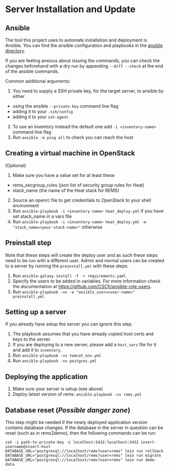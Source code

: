 # Server Installation and Update

## Ansible

The tool this project uses to automate installation and deployment is
Ansible. You can find the ansible configuration and playbooks in the
[ansible directory](../ansible/).

If you are feeling anxious about issuing the commands, you can check
the changes beforehand with a dry run by appending `--diff --check` at
the end of the ansible commands.

Common additional arguments:

1. You need to supply a SSH private key, for the target server, to ansible by either
  * using the ansible `--private-key` command line flag
  * adding it to your `.ssh/config`
  * adding it to your `ssh-agent`
2. To use an inventory instead the default one add `-i <inventory-name>` command line flag
3. Run `ansible -m ping all` to check you can reach the host

## Creating a virtual machine in OpenStack

(Optional)

1. Make sure you have a value set for at least these
  * rems_secgroup_rules (json list of security group rules for Heat)
  * stack_name (the name of the Heat stack for REMS)
2. Source an openrc file to get credentials to OpenStack to your shell environment
3. Run `ansible-playbook -i <inventory-name> heat_deploy.yml` if you have set stack_name in a vars file
4. Run `ansible-playbook -i <inventory-name> heat_deploy.yml -e "stack_name=<your-stack-name>"` otherwise

## Preinstall step

Note that these steps will create the deploy user and as such these steps need to be run with a different user.
Admin and normal users can be created to a server by running the `preinstall.yml` with these steps:

1. Run `ansible-galaxy install -f -r requirements.yaml`
2. Specify the users to be added in variables. For more information check the documentation at https://github.com/CSCfi/ansible-role-users.
3. Run `ansible-playbook -vv -e "ansible_user=<user-name>" preinstall.yml`

## Setting up a server
If you already have setup the server you can ignore this step.

1. The playbook assumes that you have already copied host certs and keys to the server.
2. If you are deploying to a new server, please add a `host_vars` file for it and add it to `inventory`.
3. Run `ansible-playbook -vv tomcat_env.yml`
4. Run `ansible-playbook -vv postgres.yml`

## Deploying the application

1. Make sure your server is setup (see above)
2. Deploy latest version of rems: `ansible-playbook -vv rems.yml`

## Database reset (*Possible danger zone*)

This step might be needed if the newly deployed application version contains database changes. If the database in the server in question can be reset (such as in rems2demo), then the following commands can be run:
```
ssh -i path-to-private-key -L localhost:5432:localhost:5432 insert-username@insert-host
DATABASE_URL="postgresql://localhost/rems?user=rems" lein run rollback
DATABASE_URL="postgresql://localhost/rems?user=rems" lein run migrate
DATABASE_URL="postgresql://localhost/rems?user=rems" lein run demo-data
```
